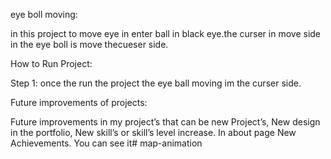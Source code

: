  eye boll moving:

in this project to move eye in enter ball in black eye.the curser in move side in the eye boll is move thecueser side.
   

 How to Run Project:

Step 1: once the run the project the eye ball moving im the curser side.

Future improvements of projects:

Future improvements in my project’s that can be new Project’s, New design in the portfolio, New skill’s or skill’s level increase. In about page New Achievements.
You can see it# map-animation
